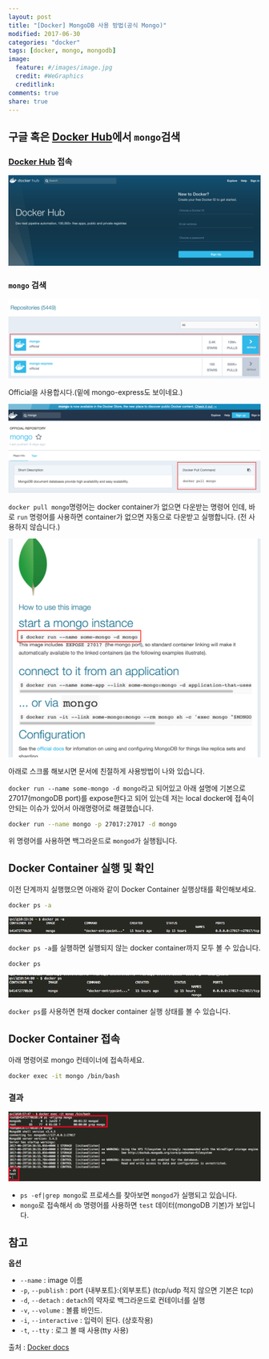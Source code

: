 ```yaml
---
layout: post
title: "[Docker] MongoDB 사용 방법(공식 Mongo)"
modified: 2017-06-30
categories: "docker"
tags: [docker, mongo, mongodb]
image:
  feature: #/images/image.jpg
  credit: #WeGraphics
  creditlink: 
comments: true
share: true
---
```


## 구글 혹은 [Docker Hub][Docker Hub]에서 `mongo`검색

### [Docker Hub][Docker Hub] 접속
![docker-hub-mongo-detail](/images/docker-hub.png)

### `mongo` 검색
![docker-hub-mongo-detail](/images/docker-hub-mongo.png)

Official을 사용합시다.(밑에 mongo-express도 보이네요.)

![docker-hub-mongo-detail](/images/docker-hub-mongo-detail.png)

`docker pull mongo`명령어는 docker container가 없으면 다운받는 명령어 인데, 바로 `run` 명령어를 사용하면 container가 없으면 자동으로 다운받고 실행합니다. (전 사용하지 않습니다.)

![docker-hub-mongo-detail2](/images/docker-hub-mongo-detail2.png)

아래로 스크롤 해보시면 문서에 친절하게 사용방법이 나와 있습니다.

`docker run --name some-mongo -d mongo`라고 되어있고 아래 설명에 기본으로 27017(mongoDB port)를 expose한다고 되어 있는데 저는 local docker에 접속이 안되는 이슈가 있어서 아래명령어로 해결했습니다.

```sh
docker run --name mongo -p 27017:27017 -d mongo
```

위 명령어를 사용하면 백그라운드로 `mongod`가 실행됩니다. 

## Docker Container 실행 및 확인
이전 단계까지 실행했으면 아래와 같이 Docker Container 실행상태를 확인해보세요.

```sh
docker ps -a
```

![docker-ps-a](/images/docker-ps-a.png)

`docker ps -a`를 실행하면 실행되지 않는 docker container까지 모두 볼 수 있습니다.

```sh
docker ps
```

![docker-ps](/images/docker-ps.png)

`docker ps`를 사용하면 현재 docker container 실행 상태를 볼 수 있습니다.

## Docker Container 접속
아래 명령어로 mongo 컨테이너에 접속하세요.

```sh
docker exec -it mongo /bin/bash
```

### 결과
![docker-mongo-shell](/images/docker-mongo-shell.png)

- `ps -ef|grep mongo`로 프로세스를 찾아보면 `mongod`가 실행되고 있습니다.
- `mongo`로 접속해서 `db` 명령어를 사용하면 `test` 데이터(mongoDB 기본)가 보입니다.


## 참고
**옵션**
- `--name` : image 이름
- `-p`, `--publish` : port {내부포트}:{외부포트} (tcp/udp 적지 않으면 기본은 tcp)
- `-d`, `--detach` : `detach`의 약자로 백그라운드로 컨테이너를 실행
- `-v`, `--volume` :  볼륨 바인드.
- `-i`, `--interactive` : 입력이 된다. (상호작용)
- `-t`, `--tty` : 로그 볼 때 사용(tty 사용)

출처 : [Docker docs](https://docs.docker.com/engine/reference/commandline/run/#description)

[Docker Hub]: https://hub.docker.com